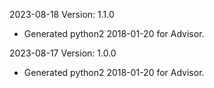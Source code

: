 2023-08-18 Version: 1.1.0
- Generated python2 2018-01-20 for Advisor.

2023-08-17 Version: 1.0.0
- Generated python2 2018-01-20 for Advisor.

